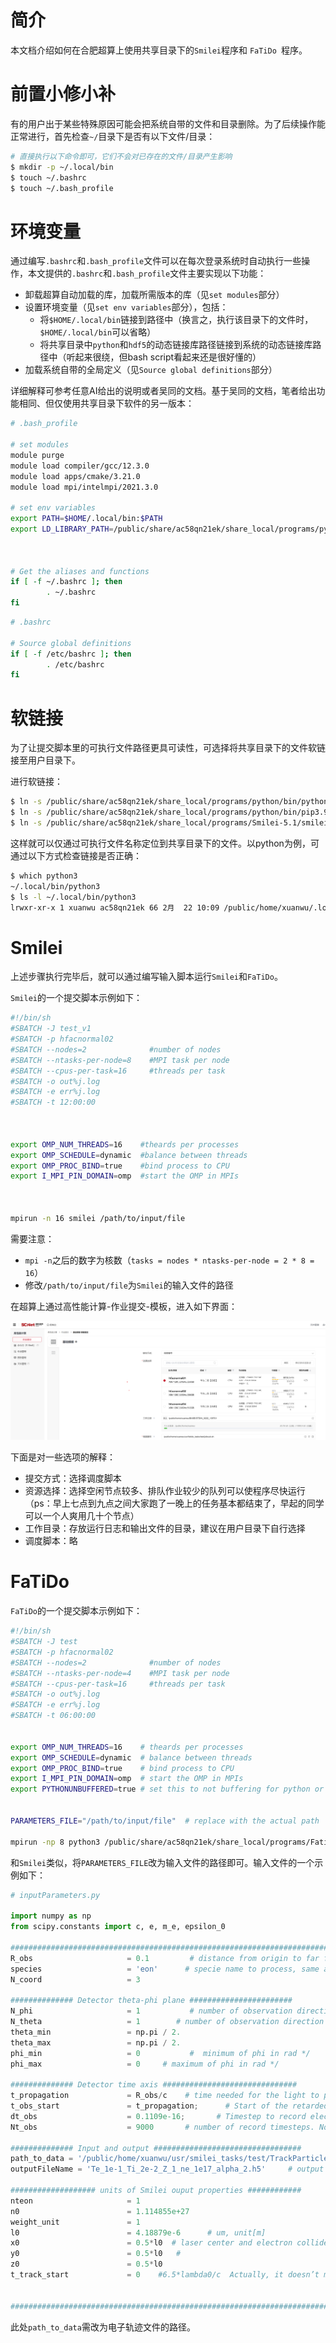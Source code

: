 # 简介

本文档介绍如何在合肥超算上使用共享目录下的`` Smilei ``程序和 ``FaTiDo ``程序。



# 前置小修小补

有的用户出于某些特殊原因可能会把系统自带的文件和目录删除。为了后续操作能正常进行，首先检查`~/`目录下是否有以下文件/目录：

```bash
# 直接执行以下命令即可，它们不会对已存在的文件/目录产生影响
$ mkdir -p ~/.local/bin
$ touch ~/.bashrc
$ touch ~/.bash_profile
```



# 环境变量

通过编写``.bashrc``和``.bash_profile``文件可以在每次登录系统时自动执行一些操作，本文提供的``.bashrc``和``.bash_profile``文件主要实现以下功能：

- 卸载超算自动加载的库，加载所需版本的库（见``set modules``部分）
- 设置环境变量（见``set env variables``部分），包括：
  - 将``$HOME/.local/bin``链接到路径中（换言之，执行该目录下的文件时，``$HOME/.local/bin``可以省略）
  - 将共享目录中``python``和``hdf5``的动态链接库路径链接到系统的动态链接库路径中（听起来很绕，但bash script看起来还是很好懂的）
- 加载系统自带的全局定义（见``Source global definitions``部分）

详细解释可参考任意AI给出的说明或者吴同的文档。基于吴同的文档，笔者给出功能相同、但仅使用共享目录下软件的另一版本：

```bash
# .bash_profile

# set modules
module purge
module load compiler/gcc/12.3.0
module load apps/cmake/3.21.0
module load mpi/intelmpi/2021.3.0

# set env variables
export PATH=$HOME/.local/bin:$PATH
export LD_LIBRARY_PATH=/public/share/ac58qn21ek/share_local/programs/python/lib:/public/share/ac58qn21ek/share_local/programs/hdf5/lib:$LD_LIBRARY_PATH



# Get the aliases and functions
if [ -f ~/.bashrc ]; then
        . ~/.bashrc
fi

```

```bash
# .bashrc

# Source global definitions
if [ -f /etc/bashrc ]; then
        . /etc/bashrc
fi
```





# 软链接

为了让提交脚本里的可执行文件路径更具可读性，可选择将共享目录下的文件软链接至用户目录下。

进行软链接：

```bash
$ ln -s /public/share/ac58qn21ek/share_local/programs/python/bin/python3.9 ~/.local/bin/python3
$ ln -s /public/share/ac58qn21ek/share_local/programs/python/bin/pip3.9 ~/.local/bin/pip3
$ ln -s /public/share/ac58qn21ek/share_local/programs/Smilei-5.1/smilei ~/.local/bin/smilei
```

这样就可以仅通过可执行文件名称定位到共享目录下的文件。以python为例，可通过以下方式检查链接是否正确：

```bash
$ which python3
~/.local/bin/python3
$ ls -l ~/.local/bin/python3
lrwxr-xr-x 1 xuanwu ac58qn21ek 66 2月  22 10:09 /public/home/xuanwu/.local/bin/python3 -> /public/share/ac58qn21ek/share_local/programs/python/bin/python3.9
```



# Smilei

上述步骤执行完毕后，就可以通过编写输入脚本运行``Smilei``和``FaTiDo``。

``Smilei``的一个提交脚本示例如下：

```bash
#!/bin/sh
#SBATCH -J test_v1
#SBATCH -p hfacnormal02
#SBATCH --nodes=2              #number of nodes
#SBATCH --ntasks-per-node=8    #MPI task per node
#SBATCH --cpus-per-task=16     #threads per task
#SBATCH -o out%j.log
#SBATCH -e err%j.log
#SBATCH -t 12:00:00



export OMP_NUM_THREADS=16    #theards per processes
export OMP_SCHEDULE=dynamic  #balance between threads
export OMP_PROC_BIND=true    #bind process to CPU
export I_MPI_PIN_DOMAIN=omp  #start the OMP in MPIs



mpirun -n 16 smilei /path/to/input/file
```

需要注意：

- ``mpi -n``之后的数字为核数（``tasks = nodes * ntasks-per-node = 2 * 8 = 16``）
- 修改``/path/to/input/file``为``Smilei``的输入文件的路径

在超算上通过高性能计算-作业提交-模板，进入如下界面：

![img](.\img.png)

下面是对一些选项的解释：

- 提交方式：选择调度脚本
- 资源选择：选择空闲节点较多、排队作业较少的队列可以使程序尽快运行（ps：早上七点到九点之间大家跑了一晚上的任务基本都结束了，早起的同学可以一个人爽用几十个节点）
- 工作目录：存放运行日志和输出文件的目录，建议在用户目录下自行选择
- 调度脚本：略



# FaTiDo

``FaTiDo``的一个提交脚本示例如下：

```bash
#!/bin/sh
#SBATCH -J test
#SBATCH -p hfacnormal02
#SBATCH --nodes=2              #number of nodes
#SBATCH --ntasks-per-node=4    #MPI task per node
#SBATCH --cpus-per-task=16     #threads per task
#SBATCH -o out%j.log
#SBATCH -e err%j.log
#SBATCH -t 06:00:00


export OMP_NUM_THREADS=16    # theards per processes
export OMP_SCHEDULE=dynamic  # balance between threads
export OMP_PROC_BIND=true    # bind process to CPU
export I_MPI_PIN_DOMAIN=omp  # start the OMP in MPIs
export PYTHONUNBUFFERED=true # set this to not buffering for python or use python -u ***.py


PARAMETERS_FILE="/path/to/input/file"  # replace with the actual path

mpirun -np 8 python3 /public/share/ac58qn21ek/share_local/programs/Fatido_Smilei/FaTiDo_mpi.py "$PARAMETERS_FILE"
```

和``Smilei``类似，将``PARAMETERS_FILE``改为输入文件的路径即可。输入文件的一个示例如下：

```python
# inputParameters.py

import numpy as np 
from scipy.constants import c, e, m_e, epsilon_0

#############################################################################
R_obs                     = 0.1         # distance from origin to far field detector plane*/
species                   = 'eon'      # specie name to process, same as that defined in FBPIC input script
N_coord                   = 3

############## Detector theta-phi plane #######################
N_phi                     = 1           # number of observation direction along azimuthal direction
N_theta                   = 1        # number of observation direction along radial direction        
theta_min                 = np.pi / 2.
theta_max                 = np.pi / 2.       
phi_min                   = 0           #  minimum of phi in rad */
phi_max                   = 0     # maximum of phi in rad */
 
############## Detector time axis ##############################
t_propagation             = R_obs/c    # time needed for the light to propagate from origin to far field detector plane
t_obs_start               = t_propagation;      # Start of the retarded time Unit:[s].*/
dt_obs                    = 0.1109e-16;       # Timestep to record electrical field, Unit:[s]. This is associated with PI/omega_max */
Nt_obs                    = 9000       # number of record timesteps. Notice users need to make sure  t_start <= >t_part_start-vec{n}*vec{r}/c, t_end >= t_part_end-vec{n}*vec{r}/c, where t_end= t_start+Nt_obs*dt_obs, t_part_start and t_part_end are start time and end time of input trace .

############## Input and output #################################
path_to_data = '/public/home/xuanwu/usr/smilei_tasks/test/TrackParticlesDisordered_eon.h5'             
outputFileName = 'Te_1e-1_Ti_2e-2_Z_1_ne_1e17_alpha_2.h5'     # output far field electric field file

################### units of Smilei ouput properties ############
nteon                     = 1
n0                        = 1.114855e+27
weight_unit               = 1
l0                        = 4.18879e-6      # um, unit[m]
x0                        = 0.5*l0  # laser center and electron collides at 6.4um 
y0                        = 0.5*l0   # 
z0                        = 0.5*l0
t_track_start             = 0    #6.5*lambda0/c  Actually, it doesn’t make sense. The numerical calculation starts from the start time of diag_particle.


#############################################################################
```

此处``path_to_data``需改为电子轨迹文件的路径。

